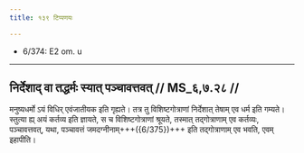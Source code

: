 ```yaml
---
title: १३९ टिप्पणयः

---
```

- 6/374: E2 om. u

____________________________________________


## निर्देशाद् वा तद्धर्मः स्यात् पञ्चावत्तवत् // MS_६,७.२८ //

मनुष्यधर्मो ऽयं विधिर् एवंजातीयक इति गृह्यते। तत्र तु विशिष्टगोत्राणां निर्देशात् तेषाम् एव धर्म इति गम्यते। स्तुत्या ह्य् अयं कर्तव्य इति ज्ञायते, स च विशिष्टगोत्राणां श्रूयते, तस्मात् तद्गोत्राणाम् एव कर्तव्यः, पञ्चावत्तवत्, यथा, पञ्चावत्तं जमदग्नीनाम्+++({6/375})+++ इति तद्गोत्राणाम् एव भवति, एवम् इहापीति।
